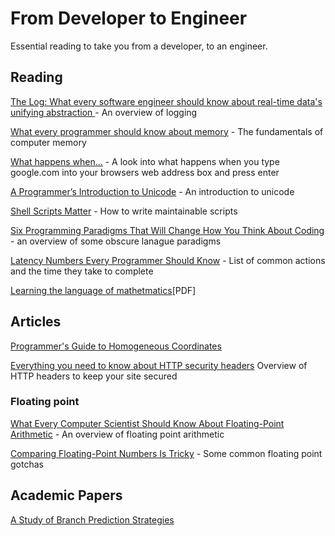 # From Developer to Engineer

Essential reading to take you from a developer, to an engineer.

## Reading

[The Log: What every software engineer should know about real-time data's unifying abstraction
](https://engineering.linkedin.com/distributed-systems/log-what-every-software-engineer-should-know-about-real-time-datas-unifying) - An overview of logging

[What every programmer should know about memory](https://lwn.net/Articles/250967/) - The fundamentals of computer memory

[What happens when...](https://github.com/alex/what-happens-when) - A look into what happens when you type google.com into your browsers web address box and press enter

[A Programmer’s Introduction to Unicode](http://reedbeta.com/blog/programmers-intro-to-unicode/) - An introduction to unicode

[Shell Scripts Matter](https://dev.to/thiht/shell-scripts-matter) - How to write maintainable scripts

[Six Programming Paradigms That Will Change How You Think About Coding](http://www.ybrikman.com/writing/2014/04/09/six-programming-paradigms-that-will/) - an overview of some obscure lanague paradigms

[Latency Numbers Every Programmer Should Know](https://gist.github.com/jboner/2841832) - List of common actions and the time they take to complete

[Learning the language of mathetmatics](https://wac.colostate.edu/llad/v4n1/jamison.pdf)[PDF]

## Articles

[Programmer's Guide to Homogeneous Coordinates](https://hackernoon.com/programmers-guide-to-homogeneous-coordinates-73cbfd2bcc65)

[Everything you need to know about HTTP security headers](https://blog.appcanary.com/2017/http-security-headers.html) Overview of HTTP headers to keep your site secured
### Floating point

[What Every Computer Scientist Should Know About Floating-Point Arithmetic](https://docs.oracle.com/cd/E19957-01/806-3568/ncg_goldberg.html) - An overview of floating point arithmetic

[Comparing Floating-Point Numbers Is Tricky](http://bitbashing.io/comparing-floats.html) - Some common floating point gotchas

## Academic Papers

[A Study of Branch Prediction Strategies](https://courses.cs.washington.edu/courses/cse590g/04sp/Smith-1981-A-Study-of-Branch-Prediction-Strategies.pdf)
